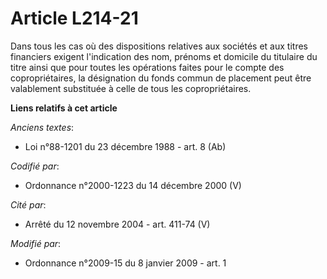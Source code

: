 # Article L214-21

Dans tous les cas où des dispositions relatives aux sociétés et aux titres financiers exigent l'indication des nom, prénoms
et domicile du titulaire du titre ainsi que pour toutes les opérations faites pour le compte des copropriétaires, la
désignation du fonds commun de placement peut être valablement substituée à celle de tous les copropriétaires.

**Liens relatifs à cet article**

_Anciens textes_:

  - Loi n°88-1201 du 23 décembre 1988 - art. 8 (Ab)

_Codifié par_:

  - Ordonnance n°2000-1223 du 14 décembre 2000 (V)

_Cité par_:

  - Arrêté du 12 novembre 2004 - art. 411-74 (V)

_Modifié par_:

  - Ordonnance n°2009-15 du 8 janvier 2009 - art. 1
